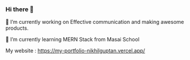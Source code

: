 ### Hi there 👋

<!--
**NikhilGuptan/NikhilGuptan** is a ✨ _special_ ✨ repository because its `README.md` (this file) appears on your GitHub profile.

Here are some ideas to get you started:

- 🔭 I’m currently working on Effective communication and making awesome products.
- 🌱 I’m currently learning MERN Stack from Masai School
- 👯 I’m looking to collaborate on ...
- 🤔 I’m looking for help with ...
- 💬 Ask me about ...
- 📫 How to reach me: ng3152340@gmail.com
- 😄 Pronouns: ...
- ⚡ Fun fact: ...
--> 🔭 I’m currently working on Effective communication and making awesome products.

🌱 I’m currently learning MERN Stack from Masai School

 My website : https://my-portfolio-nikhilguptan.vercel.app/
